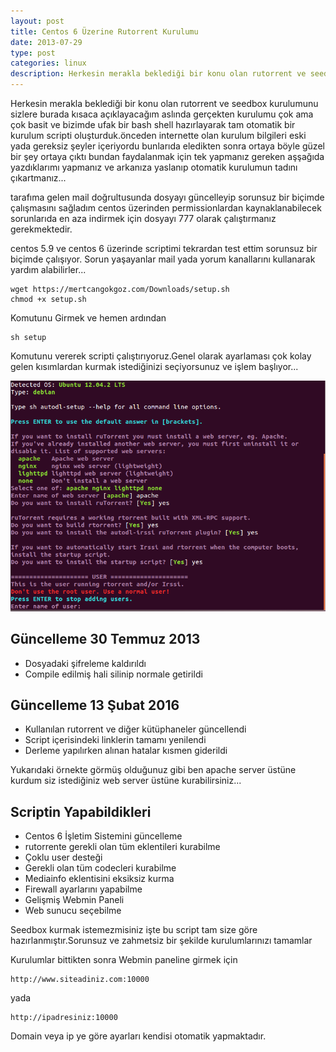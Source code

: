 ```yaml
---
layout: post
title: Centos 6 Üzerine Rutorrent Kurulumu
date: 2013-07-29
type: post
categories: linux
description: Herkesin merakla beklediği bir konu olan rutorrent ve seedbox kurulumunu sizlere burada kısaca açıklayacağım aslında gerçekten kurulumu çok ama çok basit ve
---
```


Herkesin merakla beklediği bir konu olan rutorrent ve seedbox kurulumunu sizlere burada kısaca açıklayacağım aslında gerçekten kurulumu çok ama çok basit ve bizimde ufak bir bash shell hazırlayarak tam otomatik bir kurulum scripti oluşturduk.önceden internette olan kurulum bilgileri eski yada gereksiz şeyler içeriyordu bunlarıda eledikten sonra ortaya böyle güzel bir şey ortaya çıktı bundan faydalanmak için tek yapmanız gereken aşşağıda yazdıklarımı yapmanız ve arkanıza yaslanıp otomatik kurulumun tadını çıkartmanız...

tarafıma gelen mail doğrultusunda dosyayı güncelleyip sorunsuz bir biçimde çalışmasını sağladım centos üzerinden permissionlardan kaynaklanabilecek sorunlarıda en aza indirmek için dosyayı 777 olarak çalıştırmanız gerekmektedir.

centos 5.9 ve centos 6 üzerinde scriptimi tekrardan test ettim sorunsuz bir biçimde çalışıyor. Sorun yaşayanlar mail yada yorum kanallarını kullanarak yardım alabilirler...

```console
wget https://mertcangokgoz.com/Downloads/setup.sh
chmod +x setup.sh
```

Komutunu Girmek ve hemen ardından

```
sh setup
```

Komutunu vererek scripti çalıştırıyoruz.Genel olarak ayarlaması çok kolay gelen kısımlardan kurmak istediğinizi seçiyorsunuz ve işlem başlıyor...

![rutorrent](/assets/13.png)

## Güncelleme 30 Temmuz 2013

- Dosyadaki şifreleme kaldırıldı
- Compile edilmiş hali silinip normale getirildi

## Güncelleme 13 Şubat 2016

- Kullanılan rutorrent ve diğer kütüphaneler güncellendi
- Script içerisindeki linklerin tamamı yenilendi
- Derleme yapılırken alınan hatalar kısmen giderildi

Yukarıdaki örnekte görmüş olduğunuz gibi ben apache server üstüne kurdum siz istediğiniz web server üstüne kurabilirsiniz...

## Scriptin Yapabildikleri

- Centos 6 İşletim Sistemini güncelleme
- rutorrente gerekli olan tüm eklentileri kurabilme
- Çoklu user desteği
- Gerekli olan tüm codecleri kurabilme
- Mediainfo eklentisini eksiksiz kurma
- Firewall ayarlarını yapabilme
- Gelişmiş Webmin Paneli
- Web sunucu seçebilme

Seedbox kurmak istemezmisiniz işte bu script tam size göre hazırlanmıştır.Sorunsuz ve zahmetsiz bir şekilde kurulumlarınızı tamamlar

Kurulumlar bittikten sonra Webmin paneline girmek için

```console
http://www.siteadiniz.com:10000
```

yada

```console
http://ipadresiniz:10000
```

Domain veya ip ye göre ayarları kendisi otomatik yapmaktadır.
